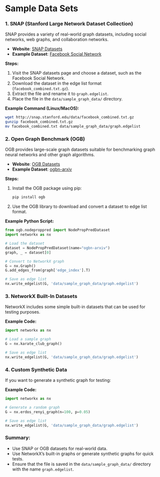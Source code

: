 # Sample Data Sets

### **1. SNAP (Stanford Large Network Dataset Collection)**
SNAP provides a variety of real-world graph datasets, including social networks, web graphs, and collaboration networks.

- **Website**: [SNAP Datasets](http://snap.stanford.edu/data/)
- **Example Dataset**: [Facebook Social Network](http://snap.stanford.edu/data/egonets-Facebook.html)

**Steps:**
1. Visit the SNAP datasets page and choose a dataset, such as the Facebook Social Network.
2. Download the dataset in the edge list format (`facebook_combined.txt.gz`).
3. Extract the file and rename it to `graph.edgelist`.
4. Place the file in the `data/sample_graph_data/` directory.

**Example Command (Linux/MacOS):**
```bash
wget http://snap.stanford.edu/data/facebook_combined.txt.gz
gunzip facebook_combined.txt.gz
mv facebook_combined.txt data/sample_graph_data/graph.edgelist
```

### **2. Open Graph Benchmark (OGB)**
OGB provides large-scale graph datasets suitable for benchmarking graph neural networks and other graph algorithms.

- **Website**: [OGB Datasets](https://ogb.stanford.edu/docs/dataset_overview/)
- **Example Dataset**: [ogbn-arxiv](https://ogb.stanford.edu/docs/nodeprop/)

**Steps:**
1. Install the OGB package using pip:
   ```bash
   pip install ogb
   ```
2. Use the OGB library to download and convert a dataset to edge list format.

**Example Python Script:**
```python
from ogb.nodeproppred import NodePropPredDataset
import networkx as nx

# Load the dataset
dataset = NodePropPredDataset(name="ogbn-arxiv")
graph, _ = dataset[0]

# Convert to NetworkX graph
G = nx.Graph()
G.add_edges_from(graph['edge_index'].T)

# Save as edge list
nx.write_edgelist(G, 'data/sample_graph_data/graph.edgelist')
```

### **3. NetworkX Built-In Datasets**
NetworkX includes some simple built-in datasets that can be used for testing purposes.

**Example Code:**
```python
import networkx as nx

# Load a sample graph
G = nx.karate_club_graph()

# Save as edge list
nx.write_edgelist(G, 'data/sample_graph_data/graph.edgelist')
```

### **4. Custom Synthetic Data**
If you want to generate a synthetic graph for testing:

**Example Code:**
```python
import networkx as nx

# Generate a random graph
G = nx.erdos_renyi_graph(n=100, p=0.05)

# Save as edge list
nx.write_edgelist(G, 'data/sample_graph_data/graph.edgelist')
```

### **Summary:**
- Use SNAP or OGB datasets for real-world data.
- Use NetworkX’s built-in graphs or generate synthetic graphs for quick tests.
- Ensure that the file is saved in the `data/sample_graph_data/` directory with the name `graph.edgelist`.

